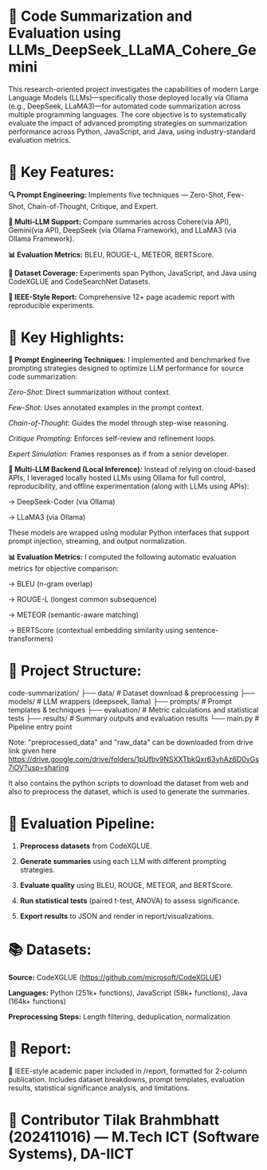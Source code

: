 # 🧠 Code Summarization and Evaluation using LLMs_DeepSeek_LLaMA_Cohere_Gemini
This research-oriented project investigates the capabilities of modern Large Language Models (LLMs)—specifically those deployed locally via Ollama (e.g., DeepSeek, LLaMA3)—for automated code summarization across multiple programming languages. The core objective is to systematically evaluate the impact of advanced prompting strategies on summarization performance across Python, JavaScript, and Java, using industry-standard evaluation metrics.

# 📌 Key Features:
**🔍 Prompt Engineering:** Implements five techniques — Zero-Shot, Few-Shot, Chain-of-Thought, Critique, and Expert.

**🤖 Multi-LLM Support:** Compare summaries across Cohere(via API), Gemini(via API), DeepSeek (via Ollama Framework), and LLaMA3 (via Ollama Framework).

**📊 Evaluation Metrics:** BLEU, ROUGE-L, METEOR, BERTScore.

**🧪 Dataset Coverage:** Experiments span Python, JavaScript, and Java using CodeXGLUE and CodeSearchNet Datasets.

**📑 IEEE-Style Report:** Comprehensive 12+ page academic report with reproducible experiments.

# 🚀 Key Highlights:
**🔧 Prompt Engineering Techniques:**
I implemented and benchmarked five prompting strategies designed to optimize LLM performance for source code summarization:

_Zero-Shot:_ Direct summarization without context.

_Few-Shot:_ Uses annotated examples in the prompt context.

_Chain-of-Thought:_ Guides the model through step-wise reasoning.

_Critique Prompting:_ Enforces self-review and refinement loops.

_Expert Simulation:_ Frames responses as if from a senior developer.


**🧠 Multi-LLM Backend (Local Inference):**
Instead of relying on cloud-based APIs, I leveraged locally hosted LLMs using Ollama for full control, reproducibility, and offline experimentation (along with LLMs using APIs):

-> DeepSeek-Coder (via Ollama)

-> LLaMA3 (via Ollama)

These models are wrapped using modular Python interfaces that support prompt injection, streaming, and output normalization.


**📊 Evaluation Metrics:**
I computed the following automatic evaluation metrics for objective comparison:

-> BLEU (n-gram overlap)

-> ROUGE-L (longest common subsequence)

-> METEOR (semantic-aware matching)

-> BERTScore (contextual embedding similarity using sentence-transformers)


# 📁 Project Structure:

code-summarization/ ├── data/ # Dataset download & preprocessing ├── models/ # LLM wrappers (deepseek, llama) ├── prompts/ # Prompt templates & techniques ├── evaluation/ # Metric calculations and statistical tests ├── results/ # Summary outputs and evaluation results └── main.py # Pipeline entry point

Note: "preprocessed_data" and "raw_data" can be downloaded from drive link given here https://drive.google.com/drive/folders/1pUfbv9NSXXTbkQxr63yhAz6D0vGs7iOV?usp=sharing

It also contains the python scripts to download the dataset from web and also to preprocess the dataset, which is used to generate the summaries.

# 🧪 Evaluation Pipeline:

1. **Preprocess datasets** from CodeXGLUE.

2. **Generate summaries** using each LLM with different prompting strategies.

3. **Evaluate quality** using BLEU, ROUGE, METEOR, and BERTScore.

4. **Run statistical tests** (paired t-test, ANOVA) to assess significance.

5. **Export results** to JSON and render in report/visualizations.


# 📚 Datasets:

**Source:** CodeXGLUE (https://github.com/microsoft/CodeXGLUE)

**Languages:** Python (251k+ functions), JavaScript (58k+ functions), Java (164k+ functions)

**Preprocessing Steps:** Length filtering, deduplication, normalization

# 📄 Report:

📘 IEEE-style academic paper included in /report, formatted for 2-column publication. Includes dataset breakdowns, prompt templates, evaluation results, statistical significance analysis, and limitations.

# 🤝 Contributor Tilak Brahmbhatt (202411016) — M.Tech ICT (Software Systems), DA-IICT
